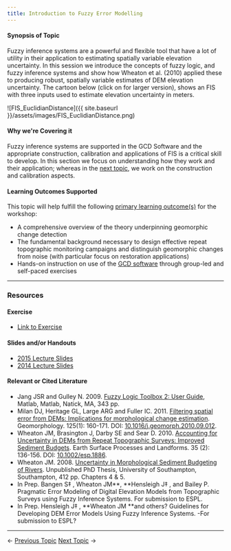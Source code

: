 ```yaml
---
title: Introduction to Fuzzy Error Modelling
---
```


#### Synopsis of Topic

Fuzzy inference systems are a powerful and flexible tool that have a lot of utility in their application to estimating spatially variable elevation uncertainty. In this session we introduce the concepts of fuzzy logic, and fuzzy inference systems and show how Wheaton et al. (2010) applied these to producing robust, spatially variable estimates of DEM elevation uncertainty.  The cartoon below  (click on for larger version), shows an FIS with three inputs used to estimate elevation uncertainty in meters. 

![FIS_EuclidianDistance]({{ site.baseurl }}/assets/images/FIS_EuclidianDistance.png)

#### Why we're Covering it

Fuzzy inference systems are supported in the GCD Software and the appropriate construction, calibration and applications of FIS is a critical skill to develop. In this section we focus on understanding how they work and their application; whereas in the [next topic](http://gcdworkshop.joewheaton.org/workshop-topics/versions/3-day-workshop/2-errors-uncertainties/p-building-your-own-fis), we work on the construction and calibration aspects. 

#### Learning Outcomes Supported

This topic will help fulfill the following [primary learning outcome(s)](http://gcdworkshop.joewheaton.org/syllabus/primary-learning-outcomes) for the workshop:

- A comprehensive overview of the theory underpinning geomorphic change detection
- The fundamental background necessary to design effective repeat topographic monitoring campaigns and distinguish geomorphic changes from noise (with particular focus on restoration applications)
- Hands-on instruction on use of the [GCD software](http://www.joewheaton.org/Home/research/software/GCD) through group-led and self-paced exercises

------

### Resources

#### Exercise

- [Link to Exercise](http://gcd6help.joewheaton.org/tutorials--how-to/workshop-tutorials/n-running-an-fis-dem-error-model)

#### Slides and/or Handouts

- [2015 Lecture Slides](http://etalweb.joewheaton.org/etal_workshops/GCD/2015_USU/N_FuzzyInferenceSystems.pdf)
- [2014 Lecture Slides](http://etal.usu.edu/GCD/Workshop/2014/Lectures/P_FuzzyInferenceSystems.pdf)

#### Relevant or Cited Literature

- Jang JSR and Gulley N. 2009. [Fuzzy Logic Toolbox 2: User Guide](http://www.mathworks.com/access/helpdesk/help/pdf_doc/fuzzy/fuzzy.pdf), Matlab, Matlab, Natick, MA, 343 pp. 
- Milan DJ, Heritage GL, Large ARG and Fuller IC. 2011. [Filtering spatial error from DEMs: Implications for morphological change estimation](http://etal.usu.edu/ICRRR/GCD/Milan_Filtering%20Spatial%20Error%20from%20DEM%27s.pdf). Geomorphology. 125(1): 160-171. DOI: [10.1016/j.geomorph.2010.09.012](http://dx.doi.org/10.1016/j.geomorph.2010.09.012).
- Wheaton JM, Brasington J, Darby SE and Sear D. 2010. [Accounting for Uncertainty in DEMs from Repeat Topographic Surveys: Improved Sediment Budgets](http://www.joewheaton.org/Home/research/paper-downloads/Wheaton_etal_ESPL_DoD.pdf). Earth Surface Processes and Landforms. 35 (2): 136-156. DOI: [10.1002/esp.1886](http://dx.doi.org/10.1002/esp.1886).
- Wheaton JM. 2008. [Uncertainty in Morphological Sediment Budgeting of Rivers](http://www.joewheaton.org/Home/research/projects-1/morphological-sediment-budgeting/phdthesis). Unpublished PhD Thesis, University of Southampton, Southampton, 412 pp. Chapters 4 & 5.
- In Prep. Bangen S‡ , Wheaton JM**, **Hensleigh J‡ , and Bailey P. Pragmatic Error Modeling of Digital Elevation Models from Topographic Surveys using Fuzzy Inference Systems. For submission to ESPL. 
- In Prep. Hensleigh J‡ , **Wheaton JM **and others? Guidelines for Developing DEM Error Models Using Fuzzy Inference Systems. -For submission to ESPL? 

------

← [Previous Topic](http://gcdworkshop.joewheaton.org/workshop-topics/versions/3-day-workshop/2-errors-uncertainties/m-using-topcat-gcd-for-roughness-estimation-surface-construction)            [Next Topic](http://gcdworkshop.joewheaton.org/workshop-topics/versions/3-day-workshop/2-errors-uncertainties/o-fis-error-modelling-in-champ-bitbucket-repository) →